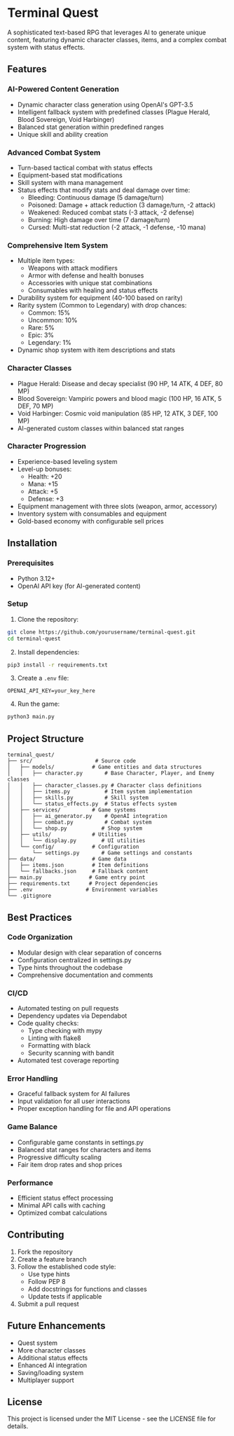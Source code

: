 # Terminal Quest

A sophisticated text-based RPG that leverages AI to generate unique content, featuring dynamic character classes, items, and a complex combat system with status effects.

## Features

### AI-Powered Content Generation
- Dynamic character class generation using OpenAI's GPT-3.5
- Intelligent fallback system with predefined classes (Plague Herald, Blood Sovereign, Void Harbinger)
- Balanced stat generation within predefined ranges
- Unique skill and ability creation

### Advanced Combat System
- Turn-based tactical combat with status effects
- Equipment-based stat modifications
- Skill system with mana management
- Status effects that modify stats and deal damage over time:
  - Bleeding: Continuous damage (5 damage/turn)
  - Poisoned: Damage + attack reduction (3 damage/turn, -2 attack)
  - Weakened: Reduced combat stats (-3 attack, -2 defense)
  - Burning: High damage over time (7 damage/turn)
  - Cursed: Multi-stat reduction (-2 attack, -1 defense, -10 mana)

### Comprehensive Item System
- Multiple item types:
  - Weapons with attack modifiers
  - Armor with defense and health bonuses
  - Accessories with unique stat combinations
  - Consumables with healing and status effects
- Durability system for equipment (40-100 based on rarity)
- Rarity system (Common to Legendary) with drop chances:
  - Common: 15%
  - Uncommon: 10%
  - Rare: 5%
  - Epic: 3%
  - Legendary: 1%
- Dynamic shop system with item descriptions and stats

### Character Classes
- Plague Herald: Disease and decay specialist (90 HP, 14 ATK, 4 DEF, 80 MP)
- Blood Sovereign: Vampiric powers and blood magic (100 HP, 16 ATK, 5 DEF, 70 MP)
- Void Harbinger: Cosmic void manipulation (85 HP, 12 ATK, 3 DEF, 100 MP)
- AI-generated custom classes within balanced stat ranges

### Character Progression
- Experience-based leveling system
- Level-up bonuses:
  - Health: +20
  - Mana: +15
  - Attack: +5
  - Defense: +3
- Equipment management with three slots (weapon, armor, accessory)
- Inventory system with consumables and equipment
- Gold-based economy with configurable sell prices

## Installation

### Prerequisites
- Python 3.12+
- OpenAI API key (for AI-generated content)

### Setup
1. Clone the repository:
```bash
git clone https://github.com/yourusername/terminal-quest.git
cd terminal-quest
```
2. Install dependencies:
```bash
pip3 install -r requirements.txt
```

3. Create a `.env` file:
```env
OPENAI_API_KEY=your_key_here
```

4. Run the game:
```bash
python3 main.py
```

## Project Structure

```
terminal_quest/
├── src/                    # Source code
│   ├── models/            # Game entities and data structures
│   │   ├── character.py       # Base Character, Player, and Enemy classes
│   │   ├── character_classes.py # Character class definitions
│   │   ├── items.py           # Item system implementation
│   │   ├── skills.py          # Skill system
│   │   └── status_effects.py  # Status effects system
│   ├── services/          # Game systems
│   │   ├── ai_generator.py    # OpenAI integration
│   │   ├── combat.py          # Combat system
│   │   └── shop.py           # Shop system
│   ├── utils/             # Utilities
│   │   └── display.py        # UI utilities
│   └── config/            # Configuration
│       └── settings.py       # Game settings and constants
├── data/                  # Game data
│   ├── items.json         # Item definitions
│   └── fallbacks.json     # Fallback content
├── main.py               # Game entry point
├── requirements.txt      # Project dependencies
├── .env                 # Environment variables
└── .gitignore
```

## Best Practices

### Code Organization
- Modular design with clear separation of concerns
- Configuration centralized in settings.py
- Type hints throughout the codebase
- Comprehensive documentation and comments

### CI/CD
- Automated testing on pull requests
- Dependency updates via Dependabot
- Code quality checks:
  - Type checking with mypy
  - Linting with flake8
  - Formatting with black
  - Security scanning with bandit
- Automated test coverage reporting

### Error Handling
- Graceful fallback system for AI failures
- Input validation for all user interactions
- Proper exception handling for file and API operations

### Game Balance
- Configurable game constants in settings.py
- Balanced stat ranges for characters and items
- Progressive difficulty scaling
- Fair item drop rates and shop prices

### Performance
- Efficient status effect processing
- Minimal API calls with caching
- Optimized combat calculations

## Contributing

1. Fork the repository
2. Create a feature branch
3. Follow the established code style:
   - Use type hints
   - Follow PEP 8
   - Add docstrings for functions and classes
   - Update tests if applicable
4. Submit a pull request

## Future Enhancements
- Quest system
- More character classes
- Additional status effects
- Enhanced AI integration
- Saving/loading system
- Multiplayer support

## License
This project is licensed under the MIT License - see the LICENSE file for details.